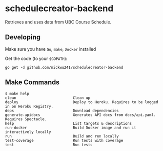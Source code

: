# schedulecreator-backend
Retrieves and uses data from UBC Course Schedule.

## Developing
Make sure you have `Go`, `make`, `Docker` installed

Get the code (to your `$GOPATH`):
```
go get -d github.com/nickwu241/schedulecreator-backend
```

## Make Commands
```shell
$ make help
clean                          Clean up
deploy                         Deploy to Heroku. Requires to be logged in on Heroku Registry.
deps                           Download dependencies
generate-apidocs               Generates API docs from docs/api.yaml. Requires Spectacle.
help                           List targets & descriptions
run-docker                     Build Docker image and run it interactively locally
run                            Build and run locally
test-coverage                  Run tests with coverage
test                           Run tests
```
